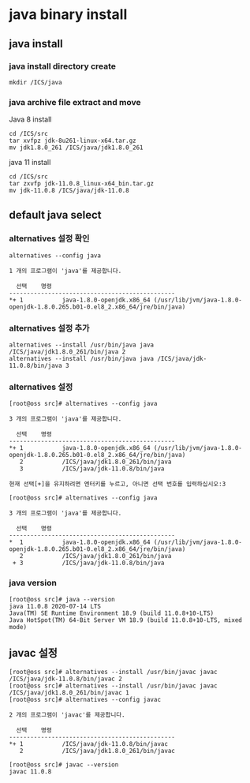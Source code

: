 # java binary install

##  java install

### java install directory create

```
mkdir /ICS/java
```

### java archive file extract and move



Java 8 install 

```
cd /ICS/src
tar xvfpz jdk-8u261-linux-x64.tar.gz
mv jdk1.8.0_261 /ICS/java/jdk1.8.0_261
```



java 11 install

```
cd /ICS/src
tar zxvfp jdk-11.0.8_linux-x64_bin.tar.gz
mv jdk-11.0.8 /ICS/java/jdk-11.0.8
```



## default java select

### alternatives 설정 확인

```
alternatives --config java

1 개의 프로그램이 'java'를 제공합니다.

  선택    명령
-----------------------------------------------
*+ 1           java-1.8.0-openjdk.x86_64 (/usr/lib/jvm/java-1.8.0-openjdk-1.8.0.265.b01-0.el8_2.x86_64/jre/bin/java) 
```



### alternatives 설정 추가 

```
alternatives --install /usr/bin/java java /ICS/java/jdk1.8.0_261/bin/java 2
alternatives --install /usr/bin/java java /ICS/java/jdk-11.0.8/bin/java 3
```



### alternatives 설정

```
[root@oss src]# alternatives --config java

3 개의 프로그램이 'java'를 제공합니다.

  선택    명령
-----------------------------------------------
*+ 1           java-1.8.0-openjdk.x86_64 (/usr/lib/jvm/java-1.8.0-openjdk-1.8.0.265.b01-0.el8_2.x86_64/jre/bin/java)
   2           /ICS/java/jdk1.8.0_261/bin/java
   3           /ICS/java/jdk-11.0.8/bin/java

현재 선택[+]을 유지하려면 엔터키를 누르고, 아니면 선택 번호를 입력하십시오:3

[root@oss src]# alternatives --config java

3 개의 프로그램이 'java'를 제공합니다.

  선택    명령
-----------------------------------------------
*  1           java-1.8.0-openjdk.x86_64 (/usr/lib/jvm/java-1.8.0-openjdk-1.8.0.265.b01-0.el8_2.x86_64/jre/bin/java)
   2           /ICS/java/jdk1.8.0_261/bin/java
 + 3           /ICS/java/jdk-11.0.8/bin/java
```



### java version

```
[root@oss src]# java --version
java 11.0.8 2020-07-14 LTS
Java(TM) SE Runtime Environment 18.9 (build 11.0.8+10-LTS)
Java HotSpot(TM) 64-Bit Server VM 18.9 (build 11.0.8+10-LTS, mixed mode)
```



## javac  설정

```
[root@oss src]# alternatives --install /usr/bin/javac javac /ICS/java/jdk-11.0.8/bin/javac 2
[root@oss src]# alternatives --install /usr/bin/javac javac /ICS/java/jdk1.8.0_261/bin/javac 1
[root@oss src]# alternatives --config javac

2 개의 프로그램이 'javac'를 제공합니다.

  선택    명령
-----------------------------------------------
*+ 1           /ICS/java/jdk-11.0.8/bin/javac
   2           /ICS/java/jdk1.8.0_261/bin/javac
   
[root@oss src]# javac --version
javac 11.0.8
```

